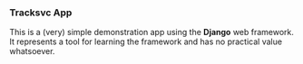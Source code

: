 ### Tracksvc App

This is a (very) simple demonstration app using the **Django** web
framework. It represents a tool for learning the framework and has no
practical value whatsoever.
